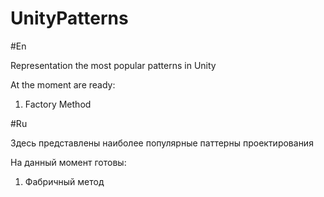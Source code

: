 # UnityPatterns
#En

Representation the most popular patterns in Unity 

At the moment are ready: 
1. Factory Method


#Ru

Здесь представлены наиболее популярные паттерны проектирования

На данный момент готовы:
1. Фабричный метод
